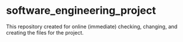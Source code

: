 # software_engineering_project
This repository created for online (immediate) checking, changing, and creating the files for the project.
